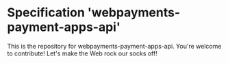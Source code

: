 
# Specification 'webpayments-payment-apps-api'

This is the repository for webpayments-payment-apps-api. You're welcome to contribute! Let's make the Web rock our socks
off!
